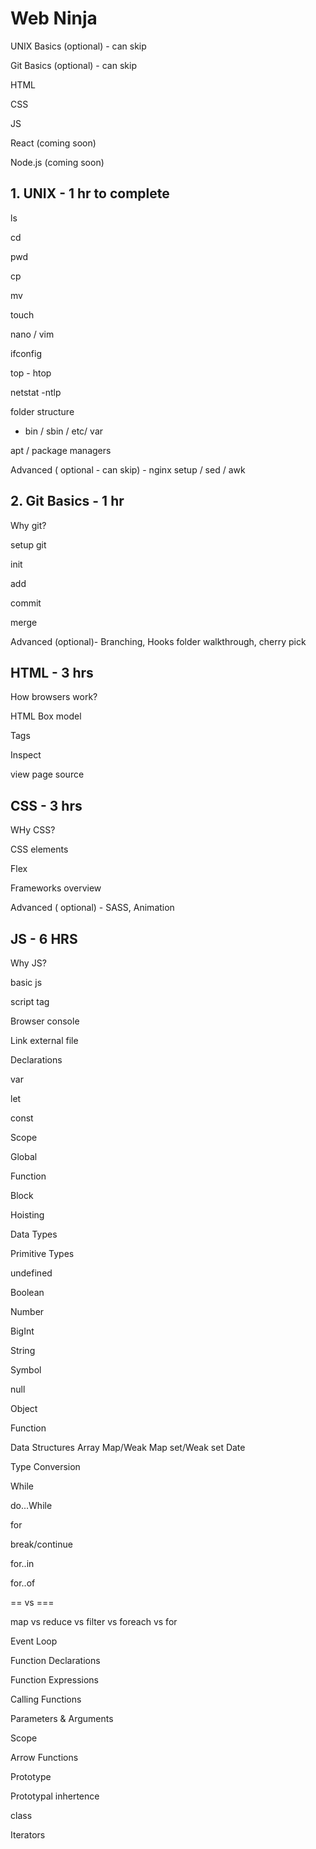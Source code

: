# Web Ninja

UNIX Basics (optional) - can skip

Git Basics (optional) - can skip

HTML

CSS

JS

React (coming soon)

Node.js (coming soon)

## 1. UNIX - 1 hr to complete

ls

cd

pwd

cp

mv

touch

nano / vim

ifconfig

top - htop

netstat -ntlp

folder structure

- bin / sbin / etc/ var

apt / package managers

Advanced ( optional - can skip) - nginx setup / sed / awk

## 2. Git Basics - 1 hr

Why git?

setup git

init

add

commit

merge

Advanced (optional)- Branching, Hooks folder walkthrough, cherry pick

## HTML - 3 hrs

How browsers work?

HTML Box model

Tags

Inspect

view page source

## CSS - 3 hrs

WHy CSS?

CSS elements

Flex

Frameworks overview

Advanced ( optional) - SASS, Animation

## JS - 6 HRS

Why JS?

basic js

script tag

Browser console

Link external file

Declarations

var

let

const

Scope

Global

Function

Block

Hoisting

Data Types

Primitive Types

undefined

Boolean

Number

BigInt

String

Symbol

null

Object

Function

Data Structures
Array
Map/Weak Map
set/Weak set
Date

Type Conversion

While

do...While

for

break/continue

for..in

for..of

== vs ===

map vs reduce vs filter vs foreach vs for

Event Loop

Function Declarations

Function Expressions

Calling Functions

Parameters & Arguments

Scope

Arrow Functions

Prototype

Prototypal inhertence

class

Iterators
